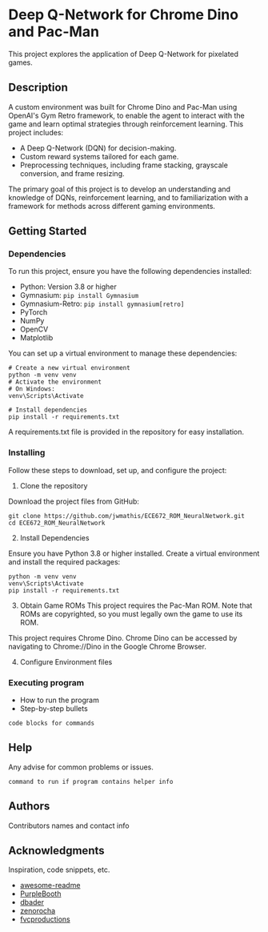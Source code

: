 # Deep Q-Network for Chrome Dino and Pac-Man

This project explores the application of Deep Q-Network for pixelated games.

## Description

A custom environment was built for Chrome Dino and Pac-Man using OpenAI's Gym Retro framework, to enable
the agent to interact with the game and learn optimal strategies through reinforcement learning. This project
includes: 
* A Deep Q-Network (DQN) for decision-making.
* Custom reward systems tailored for each game.
* Preprocessing techniques, including frame stacking, grayscale conversion, and frame resizing.

The primary goal of this project is to develop an understanding and knowledge of DQNs, reinforcement learning, and to familiarization
with a framework for methods across different gaming environments.

## Getting Started

### Dependencies

To run this project, ensure you have the following dependencies installed:

* Python: Version 3.8 or higher
* Gymnasium: `pip install Gymnasium`
* Gymnasium-Retro: `pip install gymnasium[retro]`
* PyTorch
* NumPy
* OpenCV
* Matplotlib

You can set up a virtual environment to manage these dependencies:
```
# Create a new virtual environment
python -m venv venv
# Activate the environment
# On Windows:
venv\Scripts\Activate

# Install dependencies
pip install -r requirements.txt
```
A requirements.txt file is provided in the repository for easy installation.

### Installing
Follow these steps to download, set up, and configure the project:

1. Clone the repository

Download the project files from GitHub:
```
git clone https://github.com/jwmathis/ECE672_ROM_NeuralNetwork.git
cd ECE672_ROM_NeuralNetwork
```

2. Install Dependencies

Ensure you have Python 3.8 or higher installed. Create a virtual environment and install the required packages:
```
python -m venv venv
venv\Scripts\Activate
pip install -r requirements.txt
```

3. Obtain Game ROMs
This project requires the Pac-Man ROM. Note that ROMs are copyrighted, so you must legally own the game to use 
its ROM. 

This project requires Chrome Dino. Chrome Dino can be accessed by navigating to Chrome://Dino in the Google Chrome Browser.

4. Configure Environment files



### Executing program

* How to run the program
* Step-by-step bullets
```
code blocks for commands
```

## Help

Any advise for common problems or issues.
```
command to run if program contains helper info
```

## Authors

Contributors names and contact info


## Acknowledgments

Inspiration, code snippets, etc.
* [awesome-readme](https://github.com/matiassingers/awesome-readme)
* [PurpleBooth](https://gist.github.com/PurpleBooth/109311bb0361f32d87a2)
* [dbader](https://github.com/dbader/readme-template)
* [zenorocha](https://gist.github.com/zenorocha/4526327)
* [fvcproductions](https://gist.github.com/fvcproductions/1bfc2d4aecb01a834b46)
